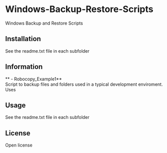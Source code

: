 # Windows-Backup-Restore-Scripts
Windows Backup and Restore Scripts

## Installation

See the readme.txt file in each subfolder

## Information

** - Robocopy_Example1**<br />
Script to backup files and folders used in a typical development enviroment.
Uses

## Usage

See the readme.txt file in each subfolder

## License

Open license
